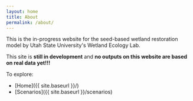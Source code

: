 ```yaml
---
layout: home
title: About
permalink: /about/
---
```


This is the in-progress website for the seed-based wetland restoration model by Utah State University's Wetland Ecology Lab.

This site is **still in development** and ****no outputs on this website are based on real data yet!!!****

To explore:

- [Home]({{ site.baseurl }}/)
- [Scenarios]({{ site.baseurl }}/scenarios)